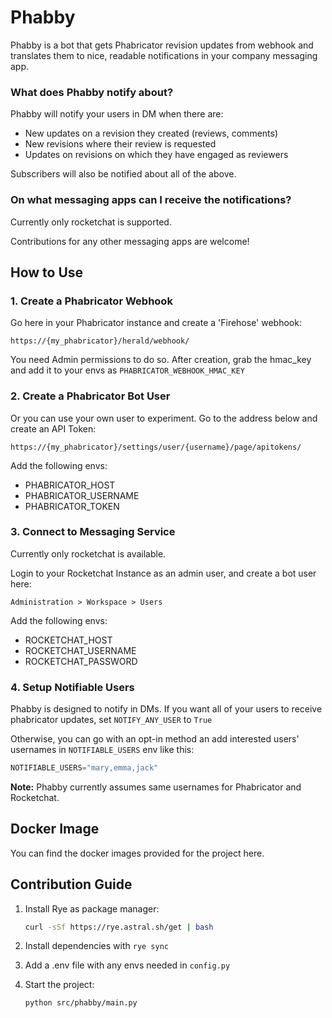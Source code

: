 # Phabby

Phabby is a bot that gets Phabricator revision updates from webhook
and translates them to nice, readable notifications in
your company messaging app.

### What does Phabby notify about?
Phabby will notify your users in DM when there are:

- New updates on a revision they created (reviews, comments)
- New revisions where their review is requested
- Updates on revisions on which they have engaged as reviewers

Subscribers will also be notified about all of the above.

### On what messaging apps can I receive the notifications?
Currently only rocketchat is supported. 

Contributions for any other messaging apps are welcome!

## How to Use

### 1. Create a Phabricator Webhook

Go here in your Phabricator instance and create a 'Firehose' webhook:

   ```
   https://{my_phabricator}/herald/webhook/
   ```

You need Admin permissions to do so. After creation,
grab the hmac_key and add it to your envs as `PHABRICATOR_WEBHOOK_HMAC_KEY`

### 2. Create a Phabricator Bot User

Or you can use your own user to experiment.
Go to the address below and create an API Token:

   ```
   https://{my_phabricator}/settings/user/{username}/page/apitokens/
   ```

Add the following envs:

- PHABRICATOR_HOST
- PHABRICATOR_USERNAME
- PHABRICATOR_TOKEN

### 3. Connect to Messaging Service

Currently only rocketchat is available.

Login to your Rocketchat Instance as an admin user, and create a bot user here:

   ```
   Administration > Workspace > Users
   ```

Add the following envs:

- ROCKETCHAT_HOST
- ROCKETCHAT_USERNAME
- ROCKETCHAT_PASSWORD

### 4. Setup Notifiable Users

Phabby is designed to notify in DMs. 
If you want all of your users to receive phabricator updates, set `NOTIFY_ANY_USER` to `True`

Otherwise, you can go with an opt-in method an add interested users' usernames in `NOTIFIABLE_USERS` env like this:
```python
NOTIFIABLE_USERS="mary,emma,jack"
```

**Note:** Phabby currently assumes same usernames for Phabricator and Rocketchat.

## Docker Image

You can find the docker images provided for the project here.

## Contribution Guide

1. Install Rye as package manager:

    ```bash
    curl -sSf https://rye.astral.sh/get | bash
    ```

2. Install dependencies with `rye sync`

3. Add a .env file with any envs needed in `config.py`

4. Start the project:
   ```bash
   python src/phabby/main.py
   ```